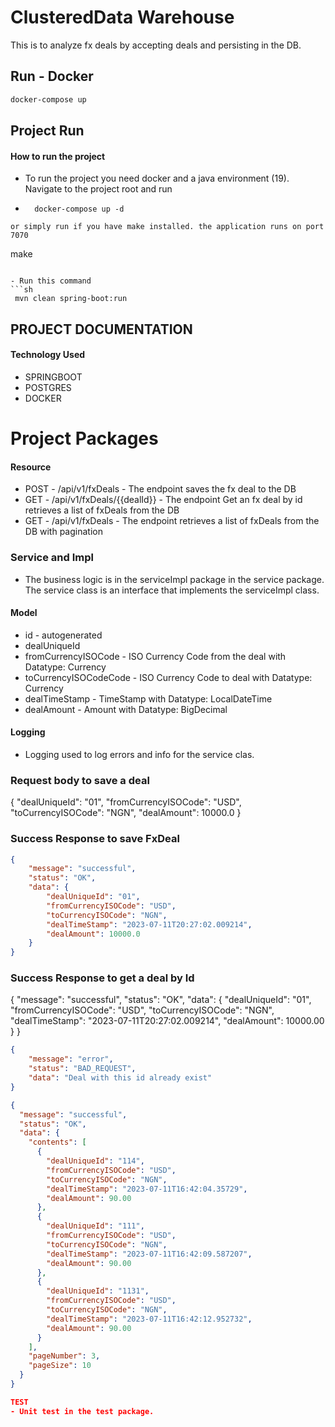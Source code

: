 
# ClusteredData Warehouse

This is to analyze fx deals by accepting deals and persisting in the DB.


##  Run - Docker
```sh
docker-compose up
```

## Project Run
#### How to run the project
- To run the project you need docker and a java environment (19). Navigate to the project root and run
- ```shell
    docker-compose up -d
``` 
or simply run if you have make installed. the application runs on port 7070

```
 make
```

- Run this command
```sh
 mvn clean spring-boot:run
```

## PROJECT DOCUMENTATION

#### Technology Used
- SPRINGBOOT
- POSTGRES
- DOCKER

# Project Packages
#### Resource
- POST - /api/v1/fxDeals - The endpoint saves the fx deal to the DB
- GET - /api/v1/fxDeals/{{dealId}} - The endpoint Get an fx deal by id retrieves a list of fxDeals from the DB
- GET - /api/v1/fxDeals -  The endpoint retrieves a list of fxDeals from the DB with pagination

### Service and Impl
- The business logic is in the serviceImpl package in the service package. The service class is an interface that implements the serviceImpl class.

#### Model
- id - autogenerated 
- dealUniqueId
- fromCurrencyISOCode - ISO Currency Code from the deal with Datatype: Currency
- toCurrencyISOCodeCode - ISO Currency Code to deal with Datatype: Currency
- dealTimeStamp - TimeStamp with Datatype: LocalDateTime
- dealAmount - Amount with Datatype: BigDecimal

#### Logging
- Logging used to log errors and info for the service clas.

### Request body to save a deal
{
    "dealUniqueId": "01",
    "fromCurrencyISOCode": "USD",
    "toCurrencyISOCode": "NGN",
    "dealAmount": 10000.0
}

### Success Response to save FxDeal
```json
{
    "message": "successful",
    "status": "OK",
    "data": {
        "dealUniqueId": "01",
        "fromCurrencyISOCode": "USD",
        "toCurrencyISOCode": "NGN",
        "dealTimeStamp": "2023-07-11T20:27:02.009214",
        "dealAmount": 10000.0
    }
}
```

### Success Response to get a deal by Id
{
    "message": "successful",
    "status": "OK",
    "data": {
        "dealUniqueId": "01",
        "fromCurrencyISOCode": "USD",
        "toCurrencyISOCode": "NGN",
        "dealTimeStamp": "2023-07-11T20:27:02.009214",
        "dealAmount": 10000.00
    }
}

```json --- Error Response received for saving an existing deal
{
    "message": "error",
    "status": "BAD_REQUEST",
    "data": "Deal with this id already exist"
}
```

```json --- To retrieve FxDeals
{
  "message": "successful",
  "status": "OK",
  "data": {
    "contents": [
      {
        "dealUniqueId": "114",
        "fromCurrencyISOCode": "USD",
        "toCurrencyISOCode": "NGN",
        "dealTimeStamp": "2023-07-11T16:42:04.35729",
        "dealAmount": 90.00
      },
      {
        "dealUniqueId": "111",
        "fromCurrencyISOCode": "USD",
        "toCurrencyISOCode": "NGN",
        "dealTimeStamp": "2023-07-11T16:42:09.587207",
        "dealAmount": 90.00
      },
      {
        "dealUniqueId": "1131",
        "fromCurrencyISOCode": "USD",
        "toCurrencyISOCode": "NGN",
        "dealTimeStamp": "2023-07-11T16:42:12.952732",
        "dealAmount": 90.00
      }
    ],
    "pageNumber": 3,
    "pageSize": 10
  }
}

TEST
- Unit test in the test package. 
